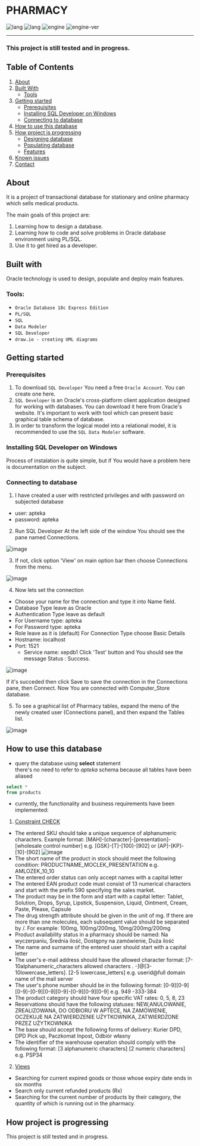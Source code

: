# PHARMACY

![lang](https://img.shields.io/static/v1?label=lang&message=PL/SQL&color=blue)
![lang](https://img.shields.io/static/v1?label=lang&message=SQL&color=blue)
![engine](https://img.shields.io/static/v1?label=engine&message=Oracle&color=green)
![engine-ver](https://img.shields.io/static/v1?label=version&message=19c&color=green)

---

### This project is still tested and in progress.

## Table of Contents
1. [About](https://github.com/Martin8843/Online_Pharmacy_Data_Base#about)
2. [Built With](https://github.com/Martin8843/Online_Pharmacy_Data_Base#built-with)
	* [Tools](https://github.com/Martin8843/Online_Pharmacy_Data_Base#tools)
3. [Getting started](https://github.com/Martin8843/Online_Pharmacy_Data_Base#getting-started)
	* [Prerequisites](https://github.com/Martin8843/Online_Pharmacy_Data_Base#prerequisites)
	* [Installing SQL Developer on Windows](https://github.com/Martin8843/Online_Pharmacy_Data_Base#installing-sql-developer-on-windows)
	* [Connecting to database](https://github.com/Martin8843/Online_Pharmacy_Data_Base#connecting-to-database)
4. [How to use this database](https://github.com/Martin8843/Online_Pharmacy_Data_Base#how-to-use-this-database)
5. [How project is progressing](https://github.com/Martin8843/Online_Pharmacy_Data_Base#how-project-is-progressing)
	* [Designing database](https://github.com/Martin8843/Online_Pharmacy_Data_Base#designing-database)
	* [Populating database](https://github.com/Martin8843/Online_Pharmacy_Data_Base#populating-database)
	* [Features ](https://github.com/Martin8843/Online_Pharmacy_Data_Basee#features)
6. [Known issues](https://github.com/Martin8843/Online_Pharmacy_Data_Base#known-issues)
7. [Contact](https://github.com/Martin8843/Online_Pharmacy_Data_Base#contact)

## About
    
It is a project of transactional database for stationary and online pharmacy which sells medical products. 

The main goals of this project are:

1. Learning how to design a database.
2. Learning how to code and solve problems in Oracle database environment using PL/SQL.
3. Use it to get hired as a developer.

## Built with
    
Oracle technology is used to design, populate and deploy main features.
    
### Tools:

* `Oracle Database 18c Express Edition`
* `PL/SQL`
* `SQL`
* `Data Modeler`
* `SQL Developer`
*  `draw.io - creating UML diagrams`

## Getting started
### Prerequisites
1. To download `SQL Developer` You need a free `Oracle Account`. You can create one here.
2. `SQL Developer` is an Oracle's cross-platform client application designed for working with databases. You can download it here from Oracle's website.
It's important to work with tool which can present basic graphical table schema of database.
3. In order to transform the logical model into a relational model, it is recommended to use the `SQL Data Modeler` software.

### Installing SQL Developer on Windows
Process of instalation is quite simple, but if You would have a problem here is documentation on the subject.

### Connecting to database
1. I have created a user with restricted privileges and with password on subjected database
* user: apteka
* password: apteka
2. Run SQL Developer
At the left side of the window You should see the pane named Connections.

![image](https://github.com/Martin8843/Online_Pharmacy_Data_Base/assets/133570177/6df3896e-d536-4be4-801f-20f1a174ccae)

3. If not, click option 'View' on main option bar then choose Connections from the menu.

![image](https://github.com/Martin8843/Online_Pharmacy_Data_Base/assets/133570177/cbe6fbc6-e4df-4197-92b9-09d5ea824321)

4. Now lets set the connection

* Choose your name for the connection and type it into Name field.
* Database Type leave as Oracle
* Authentication Type leave as default
* For Username type: apteka
* For Password type: apteka
* Role leave as it is (default)
For Connection Type choose Basic
Details
* Hostname: localhost
* Port: 1521
	* Service name: xepdb1
Click 'Test' button and You should see the message Status : Success.

![image](https://github.com/Martin8843/Online_Pharmacy_Data_Base/assets/133570177/875e080e-644b-473c-9491-4a2b6274404e)

If it's succeded then click Save to save the connection in the Connections pane, then Connect. Now You are connected with Computer_Store database.

5. To see a graphical list of Pharmacy tables, expand the menu of the newly created user (Connections panel), and then expand the Tables list.

![image](https://github.com/Martin8843/Online_Pharmacy_Data_Base/assets/133570177/43697008-7697-4621-92e8-b2aa358e753d)

## How to use this database
* query the database using **select** statement  
there's no need to refer to *apteka* schema because all tables have been aliased
```sql
select *
from products
```
* currently, the functionality and business requirements have been implemented:
1. [Constraint CHECK](https://github.com/Martin8843/Online_Pharmacy_Data_Base/blob/bc03db4f12ad39bf6935928189943325cc6040f3/constraint%20check.sql)
* The entered SKU should take a unique sequence of alphanumeric characters. Example format:
[MAH]-[character]-[presentation]-[wholesale control number] e.g. [GSK]-[T]-[100]-[902] or [AP]-[KP]-[10]-[902]
![image](https://github.com/Martin8843/Online_Pharmacy_Data_Base/assets/133570177/4aba4db0-fd9d-4b1c-9e93-c27daafb5268)
* The short name of the product in stock should meet the following condition:
PRODUCTNAME_MOCLEK_PRESENTATION e.g. AMLOZEK_10_10
* The entered order status can only accept names with a capital letter
* The entered EAN product code must consist of 13 numerical characters and start with the prefix 590 specifying the sales market.
* The product may be in the form and start with a capital letter:
Tablet, Solution, Drops, Syrup, Lipstick, Suspension, Liquid, Ointment, Cream, Paste, Please, Capsule
* The drug strength attribute should be given in the unit of mg. If there are more than one molecules, each subsequent value should be separated by /. For example: 100mg, 100mg/200mg, 10mg/200mg/200mg
* Product availability status in a pharmacy should be named: Na wyczerpaniu, Średnia ilość, Dostępny na zamówienie, Duża ilość
* The name and surname of the entered user should start with a capital letter
* The user's e-mail address should have the allowed character format:
  [7-10alphanumeric_characters allowed characters . -]@[3-10lowercase_letters]. [2-5 lowercase_letters] e.g. userid@full domain name of the mail server
* The user's phone number should be in the following format:
  [0-9][0-9][0-9]-[0-9][0-9][0-9]-[0-9][0-9][0-9] e.g. 949 -333-384
* The product category should have four specific VAT rates: 0, 5, 8, 23
* Reservations should have the following statuses:
NEW,ANULOWANIE, ZREALIZOWANA, DO ODBIORU W APTECE, NA ZAMÓWIENIE, OCZEKUJE NA ZATWIERDZENIE UŻYTKOWNIKA, ZATWIERDZONE PRZEZ UŻYTKOWNIKA
* The base should accept the following forms of delivery: Kurier DPD, DPD Pick up, Paczkomat Inpost, Odbiór własny
* The identifier of the warehouse operation should comply with the following format:
[3 alphanumeric characters] [2 numeric characters] e.g. PSP34
2. [Views](https://github.com/Martin8843/Online_Pharmacy_Data_Base/blob/2199cfeeebf5c156383db1a9833cd331c50a8449/views.sql)
* Searching for current expired goods or those whose expiry date ends in six months
* Search only current refunded products (Rx)
* Searching for the current number of products by their category, the quantity of which is running out in the pharmacy.

## How project is progressing

This project is still tested and in progress.
  



